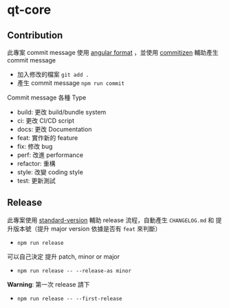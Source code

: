 # qt-core

## Contribution

此專案 commit message 使用 [angular format](https://github.com/angular/angular/blob/22b96b9/CONTRIBUTING.md#-commit-message-guidelines) ，並使用 [commitizen](http://commitizen.github.io/cz-cli/) 輔助產生 commit message

- 加入修改的檔案 `git add .`
- 產生 commit message `npm run commit`

Commit message 各種 Type

- build: 更改 build/bundle system
- ci: 更改 CI/CD script
- docs: 更改 Documentation
- feat: 實作新的 feature
- fix: 修改 bug
- perf: 改進 performance
- refactor: 重構
- style: 改變 coding style
- test: 更新測試

## Release

此專案使用 [standard-version](https://github.com/conventional-changelog/standard-version) 輔助 release 流程，自動產生 `CHANGELOG.md` 和 提升版本號（提升 major version 依據是否有 `feat` 來判斷）

- `npm run release`

可以自己決定 提升 patch, minor or major

- `npm run release -- --release-as minor`

**Warning**: 第一次 release 請下

- `npm run release -- --first-release`

